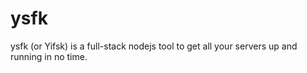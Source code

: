 # ysfk
ysfk (or Yifsk) is a full-stack nodejs tool to get all your servers up and running in no time.